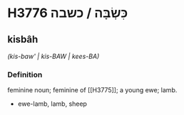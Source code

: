 # H3776 כִּשְׂבָּה / כשבה

## kisbâh

_(kis-baw' | kis-BAW | kees-BA)_

### Definition

feminine noun; feminine of [[H3775]]; a young ewe; lamb.

- ewe-lamb, lamb, sheep
